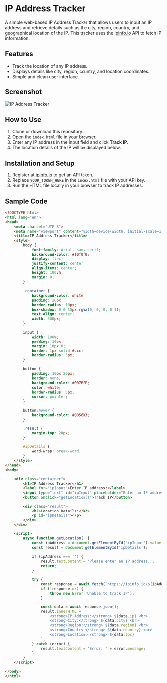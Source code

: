 # IP Address Tracker

A simple web-based IP Address Tracker that allows users to input an IP address and retrieve details such as the city, region, country, and geographical location of the IP. This tracker uses the [ipinfo.io](https://ipinfo.io/) API to fetch IP information.

## Features

- Track the location of any IP address.
- Displays details like city, region, country, and location coordinates.
- Simple and clean user interface.

## Screenshot

![IP Address Tracker](https://ibb.co/VWbNBfYhttps://ibb.co/QNqxknj)

## How to Use

1. Clone or download this repository.
2. Open the `index.html` file in your browser.
3. Enter any IP address in the input field and click **Track IP**.
4. The location details of the IP will be displayed below.

## Installation and Setup

1. Register at [ipinfo.io](https://ipinfo.io/) to get an API token.
2. Replace `YOUR_TOKEN_HERE` in the `index.html` file with your API key.
3. Run the HTML file locally in your browser to track IP addresses.

## Sample Code

```html
<!DOCTYPE html>
<html lang="en">
<head>
    <meta charset="UTF-8">
    <meta name="viewport" content="width=device-width, initial-scale=1.0">
    <title>IP Address Tracker</title>
    <style>
        body {
            font-family: Arial, sans-serif;
            background-color: #f0f0f0;
            display: flex;
            justify-content: center;
            align-items: center;
            height: 100vh;
            margin: 0;
        }

        .container {
            background-color: white;
            padding: 20px;
            border-radius: 10px;
            box-shadow: 0 0 15px rgba(0, 0, 0, 0.1);
            text-align: center;
            width: 300px;
        }

        input {
            width: 100%;
            padding: 10px;
            margin: 10px 0;
            border: 1px solid #ccc;
            border-radius: 5px;
        }

        button {
            padding: 10px 20px;
            border: none;
            background-color: #007BFF;
            color: white;
            border-radius: 5px;
            cursor: pointer;
        }

        button:hover {
            background-color: #0056b3;
        }

        .result {
            margin-top: 20px;
        }

        #ipDetails {
            word-wrap: break-word;
        }
    </style>
</head>
<body>

    <div class="container">
        <h1>IP Address Tracker</h1>
        <label for="ipInput">Enter IP address:</label>
        <input type="text" id="ipInput" placeholder="Enter an IP address">
        <button onclick="getLocation()">Track IP</button>

        <div class="result">
            <h2>Location Details:</h2>
            <p id="ipDetails"></p>
        </div>
    </div>

    <script>
        async function getLocation() {
            const ipAddress = document.getElementById('ipInput').value;
            const result = document.getElementById('ipDetails');

            if (ipAddress === '') {
                result.textContent = 'Please enter an IP address.';
                return;
            }

            try {
                const response = await fetch(`https://ipinfo.io/${ipAddress}/json?token=YOUR_TOKEN_HERE`);
                if (!response.ok) {
                    throw new Error('Unable to track IP');
                }

                const data = await response.json();
                result.innerHTML = `
                    <strong>IP Address:</strong> ${data.ip} <br>
                    <strong>City:</strong> ${data.city} <br>
                    <strong>Region:</strong> ${data.region} <br>
                    <strong>Country:</strong> ${data.country} <br>
                    <strong>Location:</strong> ${data.loc}
                `;
            } catch (error) {
                result.textContent = 'Error: ' + error.message;
            }
        }
    </script>

</body>
</html>

